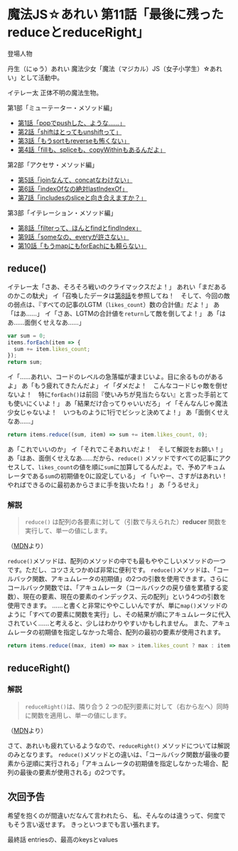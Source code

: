 # 魔法JS☆あれい 第11話「最後に残ったreduceとreduceRight」

登場人物

丹生（にゅう）あれい
魔法少女「魔法（マジカル）JS（女子小学生）☆あれい」として活動中。

イテレー太
正体不明の魔法生物。

第1部「ミューテーター・メソッド編」
* [第1話「popでpushした、ような……」](https://qiita.com/8amjp/items/e44e707ccc8c95b4a40d)
* [第2話「shiftはとってもunshiftって」](https://qiita.com/8amjp/items/3fc1b2defd28ba1c2df3)
* [第3話「もうsortもreverseも怖くない」](https://qiita.com/8amjp/items/86f5294981fbebd3fe2d)
* [第4話「fillも、spliceも、copyWithinもあるんだよ」](https://qiita.com/8amjp/items/0741e35b70ea32711265)

第2部「アクセサ・メソッド編」
* [第5話「joinなんて、concatなわけない」](https://qiita.com/8amjp/items/229c41ad2146728abd89)
* [第6話「indexOfなの絶対lastIndexOf」](https://qiita.com/8amjp/items/f7e421722e419c1c0a7d)
* [第7話「includesのsliceと向き合えますか？」](https://qiita.com/8amjp/items/007ac192399225db3843)

第3部「イテレーション・メソッド編」
* [第8話「filterって、ほんとfindとfindIndex」](https://qiita.com/8amjp/items/f7014b09c5c2a6440a74)
* [第9話「someなの、everyが許さない」](https://qiita.com/8amjp/items/ec91d29f8f166b45efbb)
* [第10話「もうmapにもforEachにも頼らない」](https://qiita.com/8amjp/items/25859c085119cdceed89)

## reduce()

イテレー太「さあ、そろそろ戦いのクライマックスだよ！」
あれい「まだあるのかこの駄犬」
イ「召喚したデータは[第8話](https://qiita.com/8amjp/items/f7014b09c5c2a6440a74)を参照してね！　そして、今回の敵の弱点は、『すべての記事のLGTM（`likes_count`）数の合計値』だよ！」
あ「はあ……」
イ「さあ、LGTMの合計値を`return`して敵を倒してよ！」
あ「はあ……面倒くせえなあ……」

```js
var sum = 0;
items.forEach(item => {
  sum += item.likes_count;
});
return sum;
```

イ「……あれい、コードのレベルの急落幅が凄まじいよ。目に余るものがあるよ」
あ「もう疲れてきたんだよ」
イ「ダメだよ！　こんなコードじゃ敵を倒せないよ！　特に`forEach()`は前回『使いみちが見当たらない』と言った手前とても使いにくいよ！」
あ「結果だけ合ってりゃいいだろ」
イ「そんなんじゃ魔法少女じゃないよ！　いつものように1行でビシッと決めてよ！」
あ「面倒くせえなあ……」

```js
return items.reduce((sum, item) => sum += item.likes_count, 0);
```

あ「これでいいのか」
イ「それでこそあれいだよ！　そして解説をお願い！」
あ「はあ、面倒くせえなあ……だから、`reduce()` メソッドですべての記事にアクセスして、`likes_count`の値を順に`sum`に加算してるんだよ。で、予めアキュムレータである`sum`の初期値を0に設定している」
イ「いやー、さすがはあれい！　やればできるのに最初あからさまに手を抜いたね！」
あ「うるせえ」

### 解説

> `reduce()` は配列の各要素に対して（引数で与えられた）**reducer** 関数を実行して、単一の値にします。

（[MDN](https://developer.mozilla.org/ja/docs/Web/JavaScript/Reference/Global_Objects/Array/reduce)より）

`reduce()`メソッドは、配列のメソッドの中でも最もややこしいメソッドの一つです。ただし、コツさえつかめば非常に便利です。
`reduce()`メソッドは、「コールバック関数、アキュムレータの初期値」の2つの引数を使用できます。さらにコールバック関数では、「アキュムレータ（コールバックの戻り値を累積する変数）、現在の要素、現在の要素のインデックス、元の配列」という4つの引数を使用できます。
……と書くと非常にややこしいんですが、単に`map()`メソッドのように「すべての要素に関数を実行」し、その結果が順にアキュムレータに代入されていく……と考えると、少しはわかりやすいかもしれません。
また、アキュムレータの初期値を指定しなかった場合、配列の最初の要素が使用されます。

```js
return items.reduce((max, item) => max > item.likes_count ? max : item.likes_count, 0);
```


## reduceRight()

### 解説

> `reduceRight()`は、隣り合う 2 つの配列要素に対して（右から左へ）同時に関数を適用し、単一の値にします。

（[MDN](https://developer.mozilla.org/ja/docs/Web/JavaScript/Reference/Global_Objects/Array/reduceRight)より）

さて、あれいも疲れているようなので、`reduceRight()` メソッドについては解説のみとなります。
`reduce()`メソッドとの違いは、「コールバック関数が最後の要素から逆順に実行される」「アキュムレータの初期値を指定しなかった場合、配列の最後の要素が使用される」の2つです。

## 次回予告

希望を抱くのが間違いだなんて言われたら、
私、そんなのは違うって、何度でもそう言い返せます。
きっといつまでも言い張れます。

最終話 entriesの、最高のkeysとvalues
<!--stackedit_data:
eyJoaXN0b3J5IjpbNDM2MjY5ODUxLDUxOTAzNTE2MiwtMTQ3Nj
cxMTEwNCwtMTE3ODk1ODk4OSwtNTYzNTQ2NzgsLTg5ODg2Nzc1
OCwtMTgxNjQ3ODE2NywtMTQ4MzE1MzAzOCw1MzQ5MzYwODYsNT
E5Mzg1OTE0LC0xNTAwMDg5MjY2LDE2NjYwMTgyNzAsMTk2ODg1
MTMzOV19
-->
